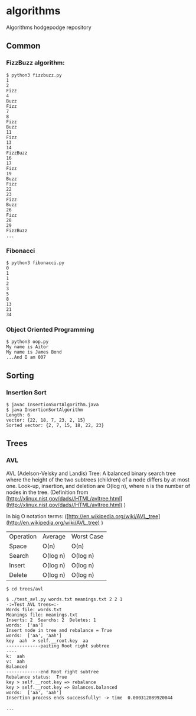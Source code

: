 # algorithms
Algorithms hodgepodge repository

## Common
### FizzBuzz algorithm:

```
$ python3 fizzbuzz.py
1
2
Fizz
4
Buzz
Fizz
7
8
Fizz
Buzz
11
Fizz
13
14
FizzBuzz
16
17
Fizz
19
Buzz
Fizz
22
23
Fizz
Buzz
26
Fizz
28
29
FizzBuzz
...
```

### Fibonacci
```
$ python3 fibonacci.py
0
1
1
2
3
5
8
13
21
34
```

### Object Oriented Programming
```
$ python3 oop.py 
My name is Aitor
My name is James Bond
...And I am 007
```

## Sorting
### Insertion Sort
```
$ javac InsertionSortAlgorithm.java
$ java InsertionSortAlgorithm 
Length: 6
vector: {22, 18, 7, 23, 2, 15}
Sorted vector: {2, 7, 15, 18, 22, 23}
``` 

## Trees
### AVL
AVL (Adelson-Velsky and Landis) Tree: A balanced binary search tree where the height of the two subtrees (children) of a node differs by at most one.
Look-up, insertion, and deletion are O(log n), where n is the number of nodes in the tree.
(Definition from [http://xlinux.nist.gov/dads//HTML/avltree.html](http://xlinux.nist.gov/dads//HTML/avltree.html) )

In big O notation terms: ([http://en.wikipedia.org/wiki/AVL_tree](http://en.wikipedia.org/wiki/AVL_tree) )

<table>
<tr>
<td>Operation</td>       <td>Average</td>        <td>Worst Case</td>
</tr>
<tr>
<td>Space</td>       <td>O(n)</td>        <td>O(n)</td>
</tr>
<tr>
<td>Search</td>       <td>O(log n)</td>        <td>O(log n)</td>
</tr>
<tr>
<td>Insert</td>       <td>O(log n)</td>        <td>O(log n)</td>
</tr>
<tr>
<td>Delete</td>       <td>O(log n)</td>        <td>O(log n)</td>
</tr>
</table>

```
$ cd trees/avl

$ ./test_avl.py words.txt meanings.txt 2 2 1
-:=Test AVL trees=:-
Words file: words.txt
Meanings file: meanings.txt
Inserts: 2	Searchs: 2	Deletes: 1
words:  ['aa']
Insert node in tree and rebalance = True
words:  ['aa', 'aah']
key  aah  > self.__root.key  aa
-------------paiting Root right subtree
----
k:  aah
v:  aah
Balanced
-------------end Root right subtree
Rebalance status:  True
key > self.__root.key => rebalance
key > self.__root.key => Balances.balanced
words:  ['aa', 'aah']
Insertion process ends successfully! -> time  0.000312089920044

...
```
